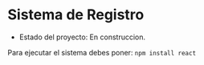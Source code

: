 <h1>Sistema de Registro</h1>

- Estado del proyecto: En construccion.

Para ejecutar el sistema debes poner:
```npm install react```
